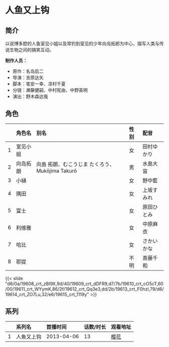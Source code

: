 # 人鱼又上钩


## 简介

以说博多腔的人鱼室见小姐以及常钓到室见的少年向岛拓郎为中心，描写人类与传说生物之间的搞笑互动。

**制作人员：**
- 原作：名岛启二
- 导演：吉原达矢
- 脚本：笔安一幸、凉村千夏
- 分镜：濑藤健嗣、中村宪由、中野英明
- 演出：野木森达哉

## 角色

|     |   角色名   |   别名  | 性别 |  配音  |
|:--- |:------  |:----      |:---  |:--   |
| 1 | 室见小姐 |  | 女 | 田村ゆかり |
| 2 | 向岛拓朗 | 向島 拓朗、むこうじま たくろう、Mukōjima Takurō | 男 | 水島大宙 |
| 3 | 小樋 |  | 女 | 野中藍 |
| 4 | 隅田 |  | 女 | 上坂すみれ |
| 5 | 富士 |  | 女 | 原田ひとみ |
| 6 | 利维雅 |  | 女 | 中原麻衣 |
| 7 | 哈比 |  | 女 | さかいかな |
| 8 | 耶提 |  | 不明 | 斎藤千和 |

{{< slide "d6/0a/19608_crt_zBI9X,9d/40/19609_crt_dDFR9,d7/7b/19610_crt_cO5cT,60/00/19611_crt_WYymK,86/2f/19612_crt_Qq3e3,dd/2b/19613_crt_F0hzI,79/d6/19614_crt_ZO7Lu,32/e6/19615_crt_1119y" >}}

## 系列

|     |   系列名   |   首播时间  | 话数/时长  | 观看地址 |
|:---  |:------    |:----      |:---       |:---  |
| 1 | 人鱼又上钩 | 2013-04-06 | 13 | [樱花](https://www.yhdmp.live/vp/13244-1-0.html)  |



